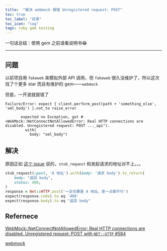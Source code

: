 ```yaml
---
title:  "解决 webmock 报错 Unregistered request: POST"
toc: true
toc_label: "目录"
toc_icon: "cog"
tags: ruby gem testing
---
```


一句话总结：使用 gem 之前请看说明书😂

---

## 问题

以前项目用 `fakeweb` 来模拟外部 API 调用，但 `fakeweb` 很久没维护了，所以这次找了个更多 star 而且有维护的 gem——`webmock`

但是，一开波就报错了

```shell
Failure/Error: expect { client.perform_post(path + 'something_else', 'xml_body') }.not_to raise_error

       expected no Exception, got #<WebMock::NetConnectNotAllowedError: Real HTTP connections are disabled. Unregistered request: POST ..._api").
         with(
           body: "xml_body")
```

## 解决

原因正如 [这个 issue](https://github.com/bblimke/webmock/issues/584) 说的，`stub_request` 和发起请求的地址对不上。。。

```ruby
stub_request(:post, 'A 地址').with(body: '请求 body').to_return(
	body: "返回 body",
    status: 400,
)
response = Net::HTTP.post('一定也要是 A 地址，差一点都不行')
expect(response.code).to eq '400'
expect(response.body).to eq "返回 body"
```

## Refernece

[WebMock::NetConnectNotAllowedError: Real HTTP connections are disabled. Unregistered request: POST with `NET::GTTP` #584](https://github.com/bblimke/webmock/issues/584)

[webmock](https://github.com/bblimke/webmock)
